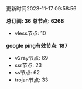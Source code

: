 更新时间2023-11-17 09:58:56

**总订阅: 36**
**总节点: 6268**
- vless节点: 10

**google ping有效节点: 187**
- v2ray节点: 69
- ssr节点: 23
- ss节点: 62
- trojan节点: 33
